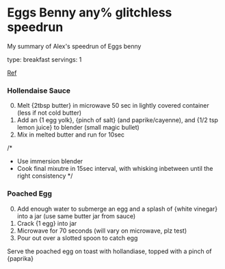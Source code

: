 # Eggs Benny any% glitchless speedrun

My summary of Alex's speedrun of Eggs benny

type: breakfast
servings: 1

[Ref](https://www.youtube.com/watch?v=LqHqX8xfYCs)

### Hollendaise Sauce

0. Melt {2tbsp butter} in microwave 50 sec in lightly covered container (less if not cold butter)
1. Add an {1 egg yolk}, {pinch of salt} (and paprike/cayenne), and {1/2 tsp lemon juice} to blender (small magic bullet)
2. Mix in melted butter and run for 10sec

/*
- Use immersion blender
- Cook final mixutre in 15sec interval, with whisking inbetween until the right consistency
*/


### Poached Egg

0. Add enough water to submerge an egg and a splash of {white vinegar} into a jar (use same butter jar from sauce)
1. Crack {1 egg} into jar
2. Microwave for 70 seconds (will vary on microwave, plz test)
3. Pour out over a slotted spoon to catch egg


Serve the poached egg on toast with hollandiase, topped with a pinch of {paprika}


